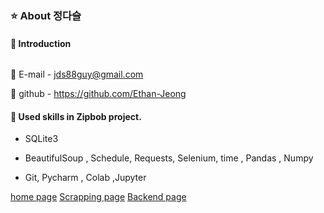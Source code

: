 ### :star: About 정다슬

#### :raising_hand: Introduction

```

```

:love_letter: E-mail - jds88guy@gmail.com 

:link: github - https://github.com/Ethan-Jeong



#### :hammer:  Used skills in Zipbob project.

* SQLite3  

* BeautifulSoup , Schedule, Requests, Selenium, time , Pandas , Numpy

* Git, Pycharm , Colab ,Jupyter 

[home page](https://github.com/ginttone/Zipbob)
[Scrapping page]()
[Backend page]()